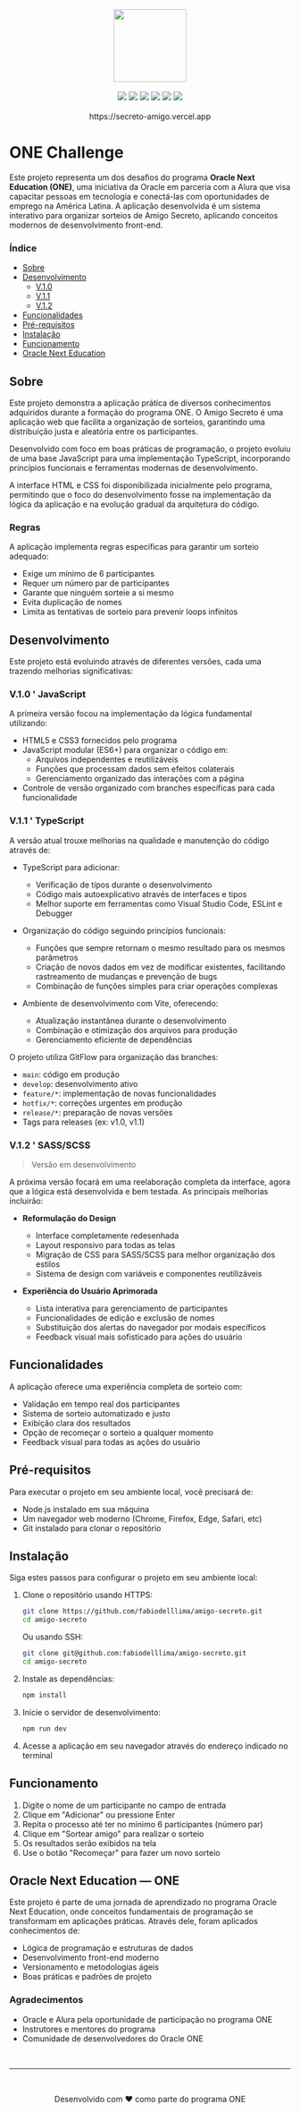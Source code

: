 <div align="center">
  <img height="130" src="https://i.imgur.com/HRTwDTP.png"> 
</div>

<br>

<div align="center">
  <img src="https://img.shields.io/badge/Git-323330?style=for-the-badge&logo=git&logoColor=white">
  <img src="https://img.shields.io/badge/TypeScript-323330?style=for-the-badge&logo=typescript&logoColor=white">
  <img src="https://img.shields.io/badge/JavaScript-323330?style=for-the-badge&logo=javascript&logoColor=white">
  <img src="https://img.shields.io/badge/SASS-323330?style=for-the-badge&logo=sass&logoColor=white">  
  <img src="https://img.shields.io/badge/HTML-323330?style=for-the-badge&logo=html5&logoColor=white">
  <img src="https://img.shields.io/badge/CSS-323330?style=for-the-badge&logo=css3&logoColor=white">  
</div>

<br>
 
<div align="center">
  https://secreto-amigo.vercel.app
</div>

# ONE Challenge

Este projeto representa um dos desafios do programa **Oracle Next Education (ONE)**, uma iniciativa da Oracle em parceria com a Alura que visa capacitar pessoas em tecnologia e conectá-las com oportunidades de emprego na América Latina. A aplicação desenvolvida é um sistema interativo para organizar sorteios de Amigo Secreto, aplicando conceitos modernos de desenvolvimento front-end.

### Índice

- [Sobre](#sobre)
- [Desenvolvimento](#desenvolvimento)
  - [V.1.0](#v10--javascript)
  - [V.1.1](#v11--typescript)
  - [V.1.2](#v12--sassscss)
- [Funcionalidades](#funcionalidades)
- [Pré-requisitos](#pré-requisitos)
- [Instalação](#instalação)
- [Funcionamento](#funcionamento)
- [Oracle Next Education](#oracle-next-education--one)

## Sobre

Este projeto demonstra a aplicação prática de diversos conhecimentos adquiridos durante a formação do programa ONE. O Amigo Secreto é uma aplicação web que facilita a organização de sorteios, garantindo uma distribuição justa e aleatória entre os participantes.

Desenvolvido com foco em boas práticas de programação, o projeto evoluiu de uma base JavaScript para uma implementação TypeScript, incorporando princípios funcionais e ferramentas modernas de desenvolvimento.

A interface HTML e CSS foi disponibilizada inicialmente pelo programa, permitindo que o foco do desenvolvimento fosse na implementação da lógica da aplicação e na evolução gradual da arquitetura do código.

### Regras

A aplicação implementa regras específicas para garantir um sorteio adequado:

- Exige um mínimo de 6 participantes
- Requer um número par de participantes
- Garante que ninguém sorteie a si mesmo
- Evita duplicação de nomes
- Limita as tentativas de sorteio para prevenir loops infinitos

## Desenvolvimento

Este projeto está evoluindo através de diferentes versões, cada uma trazendo melhorias significativas:

### V.1.0 ' JavaScript

A primeira versão focou na implementação da lógica fundamental utilizando:

- HTML5 e CSS3 fornecidos pelo programa
- JavaScript modular (ES6+) para organizar o código em:
  - Arquivos independentes e reutilizáveis
  - Funções que processam dados sem efeitos colaterais
  - Gerenciamento organizado das interações com a página
- Controle de versão organizado com branches específicas para cada funcionalidade

### V.1.1 ' TypeScript

A versão atual trouxe melhorias na qualidade e manutenção do código através de:

- TypeScript para adicionar:

  - Verificação de tipos durante o desenvolvimento
  - Código mais autoexplicativo através de interfaces e tipos
  - Melhor suporte em ferramentas como Visual Studio Code, ESLint e Debugger

- Organização do código seguindo princípios funcionais:

  - Funções que sempre retornam o mesmo resultado para os mesmos parâmetros
  - Criação de novos dados em vez de modificar existentes, facilitando rastreamento de mudanças e prevenção de bugs
  - Combinação de funções simples para criar operações complexas

- Ambiente de desenvolvimento com Vite, oferecendo:
  - Atualização instantânea durante o desenvolvimento
  - Combinação e otimização dos arquivos para produção
  - Gerenciamento eficiente de dependências

O projeto utiliza GitFlow para organização das branches:

- `main`: código em produção
- `develop`: desenvolvimento ativo
- `feature/*`: implementação de novas funcionalidades
- `hotfix/*`: correções urgentes em produção
- `release/*`: preparação de novas versões
- Tags para releases (ex: v1.0, v1.1)

### V.1.2 ' SASS/SCSS

> Versão em desenvolvimento

A próxima versão focará em uma reelaboração completa da interface, agora que a lógica está desenvolvida e bem testada. As principais melhorias incluirão:

- **Reformulação do Design**

  - Interface completamente redesenhada
  - Layout responsivo para todas as telas
  - Migração de CSS para SASS/SCSS para melhor organização dos estilos
  - Sistema de design com variáveis e componentes reutilizáveis

- **Experiência do Usuário Aprimorada**
  - Lista interativa para gerenciamento de participantes
  - Funcionalidades de edição e exclusão de nomes
  - Substituição dos alertas do navegador por modais específicos
  - Feedback visual mais sofisticado para ações do usuário

## Funcionalidades

A aplicação oferece uma experiência completa de sorteio com:

- Validação em tempo real dos participantes
- Sistema de sorteio automatizado e justo
- Exibição clara dos resultados
- Opção de recomeçar o sorteio a qualquer momento
- Feedback visual para todas as ações do usuário

## Pré-requisitos

Para executar o projeto em seu ambiente local, você precisará de:

- Node.js instalado em sua máquina
- Um navegador web moderno (Chrome, Firefox, Edge, Safari, etc)
- Git instalado para clonar o repositório

## Instalação

Siga estes passos para configurar o projeto em seu ambiente local:

1. Clone o repositório usando HTTPS:

   ```bash
   git clone https://github.com/fabiodelllima/amigo-secreto.git
   cd amigo-secreto
   ```

   Ou usando SSH:

   ```bash
   git clone git@github.com:fabiodelllima/amigo-secreto.git
   cd amigo-secreto
   ```

2. Instale as dependências:

   ```bash
   npm install
   ```

3. Inicie o servidor de desenvolvimento:

   ```bash
   npm run dev
   ```

4. Acesse a aplicação em seu navegador através do endereço indicado no terminal

## Funcionamento

1. Digite o nome de um participante no campo de entrada
2. Clique em "Adicionar" ou pressione Enter
3. Repita o processo até ter no mínimo 6 participantes (número par)
4. Clique em "Sortear amigo" para realizar o sorteio
5. Os resultados serão exibidos na tela
6. Use o botão "Recomeçar" para fazer um novo sorteio

## Oracle Next Education — ONE

Este projeto é parte de uma jornada de aprendizado no programa Oracle Next Education, onde conceitos fundamentais de programação se transformam em aplicações práticas. Através dele, foram aplicados conhecimentos de:

- Lógica de programação e estruturas de dados
- Desenvolvimento front-end moderno
- Versionamento e metodologias ágeis
- Boas práticas e padrões de projeto

### Agradecimentos

- Oracle e Alura pela oportunidade de participação no programa ONE
- Instrutores e mentores do programa
- Comunidade de desenvolvedores do Oracle ONE

<br>

---

<div align="center"> 
  <br>
  
  Desenvolvido com ❤ como parte do programa ONE
</div>
